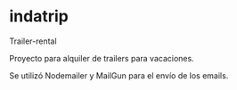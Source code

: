 # indatrip
Trailer-rental

Proyecto para alquiler de trailers para vacaciones.

Se utilizó Nodemailer y MailGun para el envío de los emails.

